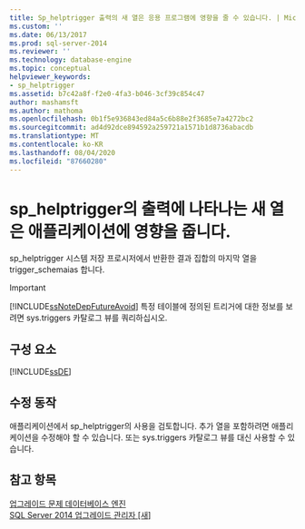 ```yaml
---
title: Sp_helptrigger 출력의 새 열은 응용 프로그램에 영향을 줄 수 있습니다. | Microsoft Docs
ms.custom: ''
ms.date: 06/13/2017
ms.prod: sql-server-2014
ms.reviewer: ''
ms.technology: database-engine
ms.topic: conceptual
helpviewer_keywords:
- sp_helptrigger
ms.assetid: b7c42a8f-f2e0-4fa3-b046-3cf39c854c47
author: mashamsft
ms.author: mathoma
ms.openlocfilehash: 0b1f5e936843ed84a5c6b88e2f3685e7a4272bc2
ms.sourcegitcommit: ad4d92dce894592a259721a1571b1d8736abacdb
ms.translationtype: MT
ms.contentlocale: ko-KR
ms.lasthandoff: 08/04/2020
ms.locfileid: "87660280"
---
```

# <a name="new-column-in-output-of-sp_helptrigger-may-impact-applications"></a>sp_helptrigger의 출력에 나타나는 새 열은 애플리케이션에 영향을 줍니다.
  sp_helptrigger 시스템 저장 프로시저에서 반환한 결과 집합의 마지막 열을 trigger_schemaias 합니다.  
  
> [!IMPORTANT]  
>  [!INCLUDE[ssNoteDepFutureAvoid](../../includes/ssnotedepfutureavoid-md.md)] 특정 테이블에 정의된 트리거에 대한 정보를 보려면 sys.triggers 카탈로그 뷰를 쿼리하십시오.  
  
## <a name="component"></a>구성 요소  
 [!INCLUDE[ssDE](../../includes/ssde-md.md)]  
  
## <a name="corrective-action"></a>수정 동작  
 애플리케이션에서 sp_helptrigger의 사용을 검토합니다. 추가 열을 포함하려면 애플리케이션을 수정해야 할 수 있습니다. 또는 sys.triggers 카탈로그 뷰를 대신 사용할 수 있습니다.  
  
## <a name="see-also"></a>참고 항목  
 [업그레이드 문제 데이터베이스 엔진](../../../2014/sql-server/install/database-engine-upgrade-issues.md)   
 [SQL Server 2014 업그레이드 관리자 &#91;새&#93;](sql-server-2014-upgrade-advisor.md)  
  
  
